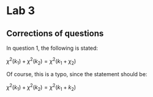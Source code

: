 # Lab 3

## Corrections of questions
In question 1, the following is stated:

$\chi^2(k_1) + \chi^2(k_2) = \chi^2(k_1 + \chi_2)$

Of course, this is a typo, since the statement should be:

$\chi^2(k_1) + \chi^2(k_2) = \chi^2(k_1 + k_2)$
